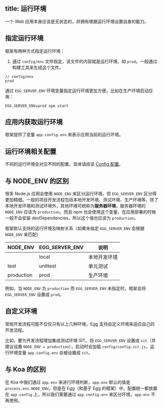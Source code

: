 title: 运行环境
---

一个 Web 应用本身应该是无状态的，并拥有根据运行环境设置自身的能力。

## 指定运行环境

框架有两种方式指定运行环境：

1. 通过 `config/env` 文件指定，该文件的内容就是运行环境，如 `prod`。一般通过构建工具来生成这个文件。
```
// config/env
prod
```

通过 `EGG_SERVER_ENV` 环境变量指定运行环境更加方便，比如在生产环境启动应用：

```shell
EGG_SERVER_ENV=prod npm start
```

## 应用内获取运行环境

框架提供了变量 `app.config.env` 来表示应用当前的运行环境。

## 运行环境相关配置

不同的运行环境会对应不同的配置，具体请阅读 [Config 配置](./config.md)。

## 与 NODE_ENV 的区别

很多 Node.js 应用会使用 `NODE_ENV` 来区分运行环境，但 `EGG_SERVER_ENV` 区分得更加精细。一般的项目开发流程包括本地开发环境、测试环境、生产环境等，除了本地开发环境和测试环境外，其他环境可统称为**服务器环境**，服务器环境的 `NODE_ENV` 应该为 `production`。而且 npm 也会使用这个变量，在应用部署的时候一般不会安装 devDependencies，所以这个值也应该为 `production`。

框架默认支持的运行环境及映射关系（如果未指定 `EGG_SERVER_ENV` 会根据 `NODE_ENV` 来匹配）

| NODE_ENV   | EGG_SERVER_ENV | 说明         |
| ---------- | -------------- | ------------ |
|            | local          | 本地开发环境 |
| test       | unittest       | 单元测试     |
| production | prod           | 生产环境     |

例如，当 `NODE_ENV` 为 `production` 而 `EGG_SERVER_ENV` 未指定时，框架会将 `EGG_SERVER_ENV` 设置成 `prod`。

## 自定义环境

常规开发流程可能不仅仅只有以上几种环境，Egg 支持自定义环境来适应自己的开发流程。

比如，要为开发流程增加集成测试环境 SIT。将 `EGG_SERVER_ENV` 设置成 `sit`（并建议设置 `NODE_ENV = production`），启动时会加载 `config/config.sit.js`，运行环境变量 `app.config.env` 会被设置成 `sit`。

## 与 Koa 的区别

在 Koa 中我们通过 `app.env` 来进行环境判断，`app.env` 默认的值是 `process.env.NODE_ENV`。但是在 Egg（和基于 Egg 的框架）中，配置统一都放置在 `app.config` 上，所以我们需要通过 `app.config.env` 来区分环境，`app.env` 不再使用。
